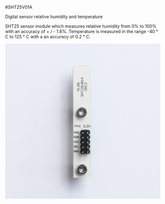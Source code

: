 <!--- PrjInfo ---> <!--- Please remove this line after manually editing --->
<!--- 00a56be08b96043df9e37d6aff7b6990 --->
<!--- Created:20170112-18:22: ---> 
<!--- Author:Mlab: ---> 
<!--- AuthorEmail:mlab@mlab.cz: ---> 
<!--- Tags:imported: ---> 
<!--- Ust:http://www.ust.cz/shop/product_info.php?cPath=22_28&products_id=219&osCsid=akl7k8k204jn8n7l79l3l6tb70: ---> 
<!--- Name:SHT25V01A: --->
#SHT25V01A 
<!--- LongName --->
Digital sensor relative humidity and temperature
<!--- ELongName ---> 

<!--- Lead --->
SHT25 sensor module which measures relative humidity from 0% to 100% with an accuracy of + / - 1.8%. Temperature is measured in the range -40 ° C to 125 ° C with a  an accuracy of 0.2 ° C.
<!--- ELead ---> 

![LeadImg](DOC/SRC/img/SHT25V01A_Top_Big.jpg) 


​
​
<!--- Description --->
<!--- EDescription --->
<!--- Content --->
<!--- EContent --->
            
